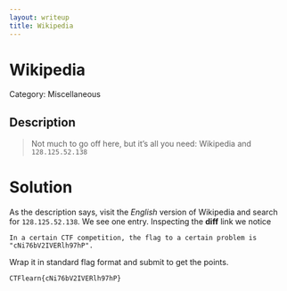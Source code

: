 ```yaml
---
layout: writeup
title: Wikipedia
---
```

# Wikipedia
Category: Miscellaneous

## Description

> Not much to go off here, but it’s all you need: Wikipedia and `128.125.52.138`

# Solution

As the description says, visit the *English* version of Wikipedia and search for `128.125.52.138`. We see one entry. Inspecting the **diff** link we notice
```
In a certain CTF competition, the flag to a certain problem is "cNi76bV2IVERlh97hP".
```
Wrap it in standard flag format and submit to get the points.
```
CTFlearn{cNi76bV2IVERlh97hP}
```